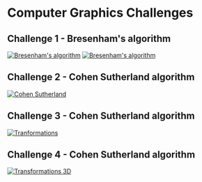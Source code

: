 Computer Graphics Challenges
============================

Challenge 1 - Bresenham's algorithm
-----------
[![Bresenham's algorithm](https://github.com/Tille/Computer-Graphic/raw/master/challenge1/screenshots/ss1.png)](https://github.com/Tille/Computer-Graphic/blob/master/challenge1/src/Bresenham.java)
[![Bresenham's algorithm](https://github.com/Tille/Computer-Graphic/raw/master/challenge1/screenshots/ss2.png)](https://github.com/Tille/Computer-Graphic/blob/master/challenge1/src/BresenhamJuan.java)

Challenge 2 - Cohen Sutherland algorithm
-----------
[![Cohen Sutherland](https://github.com/Tille/Computer-Graphic/raw/master/Challenge2/screenshots/ss1.png)](https://github.com/Tille/Computer-Graphic/blob/master/Challenge2/src/cohen_sutherland.java)

Challenge 3 - Cohen Sutherland algorithm
-----------
[![Tranformations](https://github.com/Tille/Computer-Graphic/raw/master/Challenge3/screenshots/screen1.png)](https://github.com/Tille/Computer-Graphic/blob/master/Challenge3/src/)

Challenge 4 - Cohen Sutherland algorithm
-----------
[![Transformations 3D](https://github.com/Tille/Computer-Graphic/raw/master/challenge4/screenshots/proyections2.png)](https://github.com/Tille/Computer-Graphic/blob/master/Challenge4/src/challenge4.cpp)
